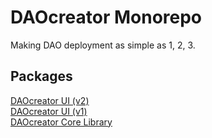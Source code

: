 # DAOcreator Monorepo

Making DAO deployment as simple as 1, 2, 3.

## Packages

[DAOcreator UI (v2)](./packages/ui_v2/README.md)  
[DAOcreator UI (v1)](./packages/ui_v1/README.md)  
[DAOcreator Core Library](./packages/lib/README.md)
